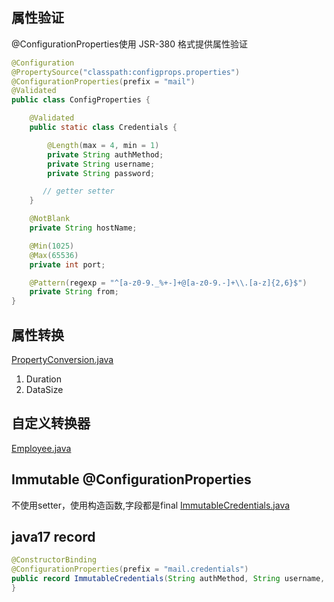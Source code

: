 ## 属性验证
@ConfigurationProperties使用 JSR-380 格式提供属性验证

```java
@Configuration
@PropertySource("classpath:configprops.properties")
@ConfigurationProperties(prefix = "mail")
@Validated
public class ConfigProperties {

    @Validated
    public static class Credentials {

        @Length(max = 4, min = 1)
        private String authMethod;
        private String username;
        private String password;

       // getter setter
    }

    @NotBlank
    private String hostName;

    @Min(1025)
    @Max(65536)
    private int port;

    @Pattern(regexp = "^[a-z0-9._%+-]+@[a-z0-9.-]+\\.[a-z]{2,6}$")
    private String from;
}
```
## 属性转换
[PropertyConversion.java](src%2Fmain%2Fjava%2Fconfigurationproperties%2FPropertyConversion.java)
1. Duration 
2. DataSize

## 自定义转换器 
[Employee.java](src%2Fmain%2Fjava%2Fconfigurationproperties%2FEmployee.java)
## Immutable @ConfigurationProperties
不使用setter，使用构造函数,字段都是final
[ImmutableCredentials.java](src%2Fmain%2Fjava%2Fconfigurationproperties%2FImmutableCredentials.java)
## java17 record
```java
@ConstructorBinding
@ConfigurationProperties(prefix = "mail.credentials")
public record ImmutableCredentials(String authMethod, String username, String password) {
}
```